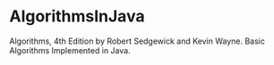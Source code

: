 AlgorithmsInJava
================

Algorithms, 4th Edition by Robert Sedgewick and Kevin Wayne.
Basic Algorithms Implemented in Java.
